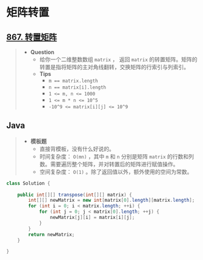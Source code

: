 # 矩阵转置

## [867. 转置矩阵](https://leetcode.cn/problems/transpose-matrix/)

> - **Question**
>   - 给你一个二维整数数组 `matrix` ， 返回 `matrix` 的转置矩阵。矩阵的转置是指将矩阵的主对角线翻转，交换矩阵的行索引与列索引。
>   - **Tips**
>     - `m == matrix.length`
>     - `n == matrix[i].length`
>     - `1 <= m, n <= 1000`
>     - `1 <= m * n <= 10^5`
>     - `-10^9 <= matrix[i][j] <= 10^9`

## Java

> - **模板题**
>   - 直接背模板，没有什么好说的。
>   - 时间复杂度： `O(mn)` ，其中 `m` 和 `n` 分别是矩阵 `matrix` 的行数和列数。需要遍历整个矩阵，并对转置后的矩阵进行赋值操作。
>   - 空间复杂度： `O(1)` 。除了返回值以外，额外使用的空间为常数。

```java
class Solution {
    
    public int[][] transpose(int[][] matrix) {
        int[][] newMatrix = new int[matrix[0].length][matrix.length];
        for (int i = 0; i < matrix.length; ++i) {
            for (int j = 0; j < matrix[0].length; ++j) {
                newMatrix[j][i] = matrix[i][j];
            }
        }
        return newMatrix;
    }
    
}
```
